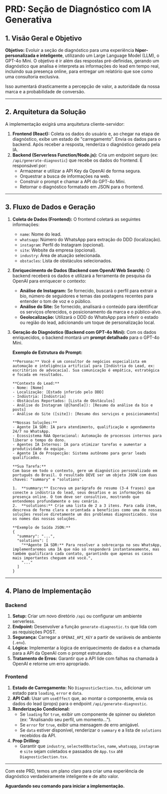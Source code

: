 # PRD: Seção de Diagnóstico com IA Generativa

## 1. Visão Geral e Objetivo

**Objetivo:** Evoluir a seção de diagnóstico para uma experiência **hiper-personalizada e inteligente**, utilizando um Large Language Model (LLM), o GPT-4o Mini. O objetivo é ir além das respostas pré-definidas, gerando um diagnóstico que analisa e interpreta as informações do lead em tempo real, incluindo sua presença online, para entregar um relatório que soe como uma consultoria exclusiva.

Isso aumentará drasticamente a percepção de valor, a autoridade da nossa marca e a probabilidade de conversão.

---

## 2. Arquitetura da Solução

A implementação exigirá uma arquitetura cliente-servidor:

1.  **Frontend (React):** Coleta os dados do usuário e, ao chegar na etapa de diagnóstico, exibe um estado de "carregamento". Envia os dados para o backend. Após receber a resposta, renderiza o diagnóstico gerado pela IA.
2.  **Backend (Serverless Function/Node.js):** Cria um endpoint seguro (ex: `/api/generate-diagnostic`) que recebe os dados do frontend. É responsável por:
    *   Armazenar e utilizar a API Key da OpenAI de forma segura.
    *   Orquestrar a busca de informações na web.
    *   Construir o prompt e chamar a API do GPT-4o Mini.
    *   Retornar o diagnóstico formatado em JSON para o frontend.

---

## 3. Fluxo de Dados e Geração

1.  **Coleta de Dados (Frontend):** O frontend coletará as seguintes informações:
    *   `name`: Nome do lead.
    *   `whatsapp`: Número do WhatsApp para extração do DDD (localização).
    *   `instagram`: Perfil do Instagram (opcional).
    *   `site`: Website da empresa (opcional).
    *   `industry`: Área de atuação selecionada.
    *   `obstacles`: Lista de obstáculos selecionados.

2.  **Enriquecimento de Dados (Backend com OpenAI Web Search):** O backend receberá os dados e utilizará a ferramenta de pesquisa da OpenAI para enriquecer o contexto:
    *   **Análise de Instagram:** Se fornecido, buscará o perfil para extrair a bio, número de seguidores e temas das postagens recentes para entender o tom de voz e o público.
    *   **Análise do Site:** Se fornecido, analisará o conteúdo para identificar os serviços oferecidos, o posicionamento da marca e o público-alvo.
    *   **Geolocalização:** Utilizará o DDD do WhatsApp para inferir o estado ou região do lead, adicionando um toque de personalização local.

3.  **Geração do Diagnóstico (Backend com GPT-4o Mini):** Com os dados enriquecidos, o backend montará um **prompt detalhado** para o GPT-4o Mini.

    **Exemplo de Estrutura do Prompt:**

    ```
    **Persona:** Você é um consultor de negócios especialista em automação e inteligência artificial para [Indústria do Lead, ex: escritórios de advocacia]. Sua comunicação é empática, estratégica e focada em resultados.

    **Contexto do Lead:**
    - Nome: [Nome]
    - Localização: [Estado inferido pelo DDD]
    - Indústria: [Indústria]
    - Obstáculos Reportados: [Lista de Obstáculos]
    - Análise do Instagram (@[handle]): [Resumo da análise da bio e posts]
    - Análise do Site ([site]): [Resumo dos serviços e posicionamento]

    **Nossas Soluções:**
    - Agente IA SDR: IA para atendimento, qualificação e agendamento 24/7 no WhatsApp.
    - Ecossistema RAA Operacional: Automação de processos internos para liberar o tempo do dono.
    - Agentes IA Internos: IA para otimizar tarefas e aumentar a produtividade da equipe.
    - Agente IA de Prospecção: Sistema autônomo para gerar leads qualificados.

    **Sua Tarefa:**
    Com base em todo o contexto, gere um diagnóstico personalizado em português do Brasil. O resultado DEVE ser um objeto JSON com duas chaves: "summary" e "solutions".

    1.  **summary:** Escreva um parágrafo de resumo (3-4 frases) que conecte a indústria do lead, seus desafios e as informações da presença online. O tom deve ser consultivo, mostrando que entendemos profundamente o seu cenário.
    2.  **solutions:** Crie uma lista de 2 a 3 itens. Para cada item, descreva de forma clara e orientada a benefícios como uma de nossas soluções resolve diretamente um dos problemas diagnosticados. Use os nomes das nossas soluções.

    **Exemplo de Saída JSON:**
    {
      "summary": "...",
      "solutions": [
        "**Agente IA SDR:** Para resolver a sobrecarga no seu WhatsApp, implementaremos uma IA que não só responderá instantaneamente, mas também qualificará cada contato, garantindo que apenas os casos mais importantes cheguem até você.",
        "..."
      ]
    }
    ```

---

## 4. Plano de Implementação

### Backend

1.  **Setup:** Criar um novo diretório `/api` ou configurar um ambiente serverless.
2.  **Endpoint:** Desenvolver a função `generate-diagnostic.ts` que lida com as requisições POST.
3.  **Segurança:** Carregar a `OPENAI_API_KEY` a partir de variáveis de ambiente (`.env`).
4.  **Lógica:** Implementar a lógica de enriquecimento de dados e a chamada para a API da OpenAI com o prompt estruturado.
5.  **Tratamento de Erros:** Garantir que a API lide com falhas na chamada à OpenAI e retorne um erro apropriado.

### Frontend

1.  **Estado de Carregamento:** No `DiagnosticSection.tsx`, adicionar um estado para `loading`, `error` e `data`.
2.  **API Call:** Usar um `useEffect` que, ao montar o componente, envia os dados do lead (props) para o endpoint `/api/generate-diagnostic`.
3.  **Renderização Condicional:**
    *   Se `loading` for `true`, exibir um componente de spinner ou skeleton (ex: "Analisando seu perfil, um momento...").
    *   Se `error` for `true`, exibir uma mensagem de erro amigável.
    *   Se `data` estiver disponível, renderizar o `summary` e a lista de `solutions` recebidos da API.
4.  **Prop Drilling:**
    *   Garantir que `industry`, `selectedObstacles`, `name`, `whatsapp`, `instagram` e `site` sejam coletados e passados de `App.tsx` até `DiagnosticSection.tsx`.

---

Com este PRD, temos um plano claro para criar uma experiência de diagnóstico verdadeiramente inteligente e de alto valor.

**Aguardando seu comando para iniciar a implementação.**